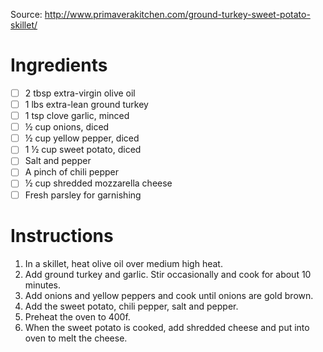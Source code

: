 Source: http://www.primaverakitchen.com/ground-turkey-sweet-potato-skillet/

# Ingredients

- [ ] 2 tbsp extra-virgin olive oil
- [ ] 1 lbs extra-lean ground turkey
- [ ] 1 tsp clove garlic, minced
- [ ] ½ cup onions, diced
- [ ] ½ cup yellow pepper, diced
- [ ] 1 ½ cup sweet potato, diced
- [ ] Salt and pepper
- [ ] A pinch of chili pepper
- [ ] ½ cup shredded mozzarella cheese
- [ ] Fresh parsley for garnishing

# Instructions

1. In a skillet, heat olive oil over medium high heat.
2. Add ground turkey and garlic. Stir occasionally and cook for about 10 minutes.
3. Add onions and yellow peppers and cook until onions are gold brown.
4. Add the sweet potato, chili pepper, salt and pepper.
5. Preheat the oven to 400f.
6. When the sweet potato is cooked, add shredded cheese and put into oven to melt the cheese.
